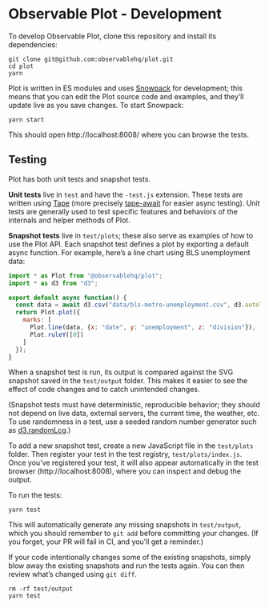 # Observable Plot - Development

To develop Observable Plot, clone this repository and install its dependencies:

```
git clone git@github.com:observablehq/plot.git
cd plot
yarn
```

Plot is written in ES modules and uses [Snowpack](https://snowpack.dev/) for
development; this means that you can edit the Plot source code and examples, and
they’ll update live as you save changes. To start Snowpack:

```
yarn start
```

This should open http://localhost:8008/ where you can browse the tests.

## Testing

Plot has both unit tests and snapshot tests.

**Unit tests** live in `test` and have the `-test.js` extension. These tests are
written using [Tape](https://github.com/substack/tape) (more precisely
[tape-await](https://github.com/mbostock/tape-await) for easier async testing).
Unit tests are generally used to test specific features and behaviors of the
internals and helper methods of Plot.

**Snapshot tests** live in `test/plots`; these also serve as examples of how to
use the Plot API. Each snapshot test defines a plot by exporting a default async
function. For example, here’s a line chart using BLS unemployment data:

```js
import * as Plot from "@observablehq/plot";
import * as d3 from "d3";

export default async function() {
  const data = await d3.csv("data/bls-metro-unemployment.csv", d3.autoType);
  return Plot.plot({
    marks: [
      Plot.line(data, {x: "date", y: "unemployment", z: "division"}),
      Plot.ruleY([0])
    ]
  });
}
```

When a snapshot test is run, its output is compared against the SVG snapshot
saved in the `test/output` folder. This makes it easier to see the effect of
code changes and to catch unintended changes.

(Snapshot tests must have deterministic, reproducible behavior; they should not
depend on live data, external servers, the current time, the weather, etc. To
use randomness in a test, use a seeded random number generator such as
[d3.randomLcg](https://github.com/d3/d3-random/blob/master/README.md#randomLcg).)

To add a new snapshot test, create a new JavaScript file in the `test/plots`
folder. Then register your test in the test registry, `test/plots/index.js`.
Once you’ve registered your test, it will also appear automatically in the test
browser (http://localhost:8008), where you can inspect and debug the output.

To run the tests:

```
yarn test
```

This will automatically generate any missing snapshots in `test/output`, which
you should remember to `git add` before committing your changes. (If you forget,
your PR will fail in CI, and you’ll get a reminder.)

If your code intentionally changes some of the existing snapshots, simply blow
away the existing snapshots and run the tests again. You can then review what’s
changed using `git diff`.

```
rm -rf test/output
yarn test
```
